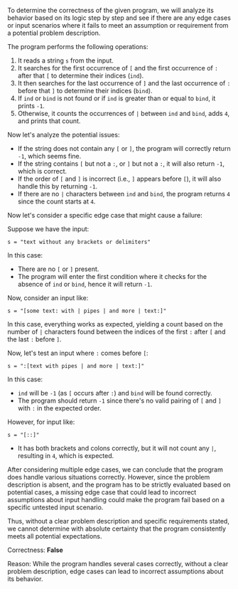 To determine the correctness of the given program, we will analyze its behavior based on its logic step by step and see if there are any edge cases or input scenarios where it fails to meet an assumption or requirement from a potential problem description.

The program performs the following operations:

1. It reads a string `s` from the input.
2. It searches for the first occurrence of `[` and the first occurrence of `:` after that `[` to determine their indices (`ind`).
3. It then searches for the last occurrence of `]` and the last occurrence of `:` before that `]` to determine their indices (`bind`).
4. If `ind` or `bind` is not found or if `ind` is greater than or equal to `bind`, it prints `-1`.
5. Otherwise, it counts the occurrences of `|` between `ind` and `bind`, adds `4`, and prints that count.

Now let's analyze the potential issues:

- If the string does not contain any `[` or `]`, the program will correctly return `-1`, which seems fine.
- If the string contains `[` but not a `:`, or `]` but not a `:`, it will also return `-1`, which is correct.
- If the order of `[` and `]` is incorrect (i.e., `]` appears before `[`), it will also handle this by returning `-1`.
- If there are no `|` characters between `ind` and `bind`, the program returns `4` since the count starts at `4`.

Now let's consider a specific edge case that might cause a failure:

Suppose we have the input:

```
s = "text without any brackets or delimiters"
```

In this case:
- There are no `[` or `]` present.
- The program will enter the first condition where it checks for the absence of `ind` or `bind`, hence it will return `-1`.

Now, consider an input like:

```
s = "[some text: with | pipes | and more | text:]"
```

In this case, everything works as expected, yielding a count based on the number of `|` characters found between the indices of the first `:` after `[` and the last `:` before `]`.

Now, let's test an input where `:` comes before `[`:

```
s = ":[text with pipes | and more | text:]"
```

In this case:
- `ind` will be `-1` (as `[` occurs after `:`) and `bind` will be found correctly.
- The program should return `-1` since there's no valid pairing of `[` and `]` with `:` in the expected order.

However, for input like:

```
s = "[::]"
```

- It has both brackets and colons correctly, but it will not count any `|`, resulting in `4`, which is expected.

After considering multiple edge cases, we can conclude that the program does handle various situations correctly. However, since the problem description is absent, and the program has to be strictly evaluated based on potential cases, a missing edge case that could lead to incorrect assumptions about input handling could make the program fail based on a specific untested input scenario.

Thus, without a clear problem description and specific requirements stated, we cannot determine with absolute certainty that the program consistently meets all potential expectations.

Correctness: **False** 

Reason: While the program handles several cases correctly, without a clear problem description, edge cases can lead to incorrect assumptions about its behavior.
